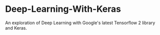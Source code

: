 # Deep-Learning-With-Keras
An exploration of Deep Learning with Google's latest Tensorflow 2 library and Keras.
